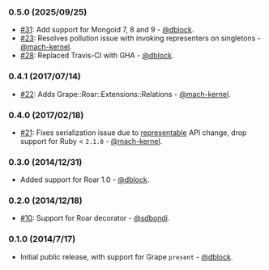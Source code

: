 ### 0.5.0 (2025/09/25)

* [#31](https://github.com/ruby-grape/grape-roar/pull/31): Add support for Mongoid 7, 8 and 9 - [@dblock](https://github.com/dblock).
* [#23](https://github.com/ruby-grape/grape-roar/pull/23): Resolves pollution issue with invoking representers on singletons - [@mach-kernel](https://github.com/mach-kernel).
* [#28](https://github.com/ruby-grape/grape-roar/pull/28): Replaced Travis-CI with GHA - [@dblock](https://github.com/dblock).


### 0.4.1 (2017/07/14)

* [#22](https://github.com/ruby-grape/grape-roar/pull/22): Adds Grape::Roar::Extensions::Relations - [@mach-kernel](https://github.com/mach-kernel).


### 0.4.0 (2017/02/18)

* [#21](https://github.com/ruby-grape/grape-roar/pull/21): Fixes serialization issue due to [representable](https://github.com/trailblazer/representable) API change, drop support for Ruby < `2.1.0` - [@mach-kernel](https://github.com/mach-kernel).


### 0.3.0 (2014/12/31)

* Added support for Roar 1.0 - [@dblock](https://github.com/dblock).


### 0.2.0 (2014/12/18)

* [#10](https://github.com/ruby-grape/grape-roar/pull/10): Support for Roar decorator - [@sdbondi](https://github.com/sdbondi).


### 0.1.0 (2014/7/17)

* Initial public release, with support for Grape `present` - [@dblock](https://github.com/dblock).
